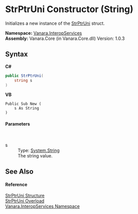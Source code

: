 # StrPtrUni Constructor (String)
 

Initializes a new instance of the <a href="f8f5b8d8-5eae-9d95-ae4a-a0933d4b1e31">StrPtrUni</a> struct.

**Namespace:**&nbsp;<a href="46913109-b3e0-3b59-6f7f-071f8aa90bf0">Vanara.InteropServices</a><br />**Assembly:**&nbsp;Vanara.Core (in Vanara.Core.dll) Version: 1.0.3

## Syntax

**C#**<br />
``` C#
public StrPtrUni(
	string s
)
```

**VB**<br />
``` VB
Public Sub New ( 
	s As String
)
```


#### Parameters
&nbsp;<dl><dt>s</dt><dd>Type: <a href="http://msdn2.microsoft.com/en-us/library/s1wwdcbf" target="_blank">System.String</a><br />The string value.</dd></dl>

## See Also


#### Reference
<a href="f8f5b8d8-5eae-9d95-ae4a-a0933d4b1e31">StrPtrUni Structure</a><br /><a href="56719fd5-5c90-8925-1dae-c588dc90f012">StrPtrUni Overload</a><br /><a href="46913109-b3e0-3b59-6f7f-071f8aa90bf0">Vanara.InteropServices Namespace</a><br />